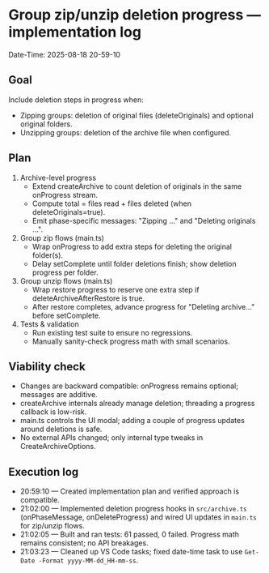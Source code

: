 # Group zip/unzip deletion progress — implementation log

Date-Time: 2025-08-18 20-59-10

## Goal
Include deletion steps in progress when:
- Zipping groups: deletion of original files (deleteOriginals) and optional original folders.
- Unzipping groups: deletion of the archive file when configured.

## Plan
1) Archive-level progress
   - Extend createArchive to count deletion of originals in the same onProgress stream.
   - Compute total = files read + files deleted (when deleteOriginals=true).
   - Emit phase-specific messages: "Zipping ..." and "Deleting originals ...".
2) Group zip flows (main.ts)
   - Wrap onProgress to add extra steps for deleting the original folder(s).
   - Delay setComplete until folder deletions finish; show deletion progress per folder.
3) Group unzip flows (main.ts)
   - Wrap restore progress to reserve one extra step if deleteArchiveAfterRestore is true.
   - After restore completes, advance progress for "Deleting archive..." before setComplete.
4) Tests & validation
   - Run existing test suite to ensure no regressions.
   - Manually sanity-check progress math with small scenarios.

## Viability check
- Changes are backward compatible: onProgress remains optional; messages are additive.
- createArchive internals already manage deletion; threading a progress callback is low-risk.
- main.ts controls the UI modal; adding a couple of progress updates around deletions is safe.
- No external APIs changed; only internal type tweaks in CreateArchiveOptions.

## Execution log
- 20:59:10 — Created implementation plan and verified approach is compatible.
- 21:02:00 — Implemented deletion progress hooks in `src/archive.ts` (onPhaseMessage, onDeleteProgress) and wired UI updates in `main.ts` for zip/unzip flows.
- 21:02:05 — Built and ran tests: 61 passed, 0 failed. Progress math remains consistent; no API breakages.
- 21:03:23 — Cleaned up VS Code tasks; fixed date-time task to use `Get-Date -Format yyyy-MM-dd_HH-mm-ss`.
